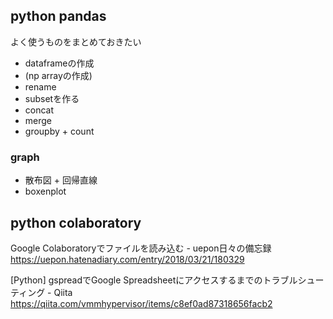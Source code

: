 ## python pandas

よく使うものをまとめておきたい

- dataframeの作成
- (np arrayの作成)
- rename
- subsetを作る
- concat
- merge
- groupby + count

### graph

- 散布図 + 回帰直線
- boxenplot

## python colaboratory

Google Colaboratoryでファイルを読み込む - uepon日々の備忘録
https://uepon.hatenadiary.com/entry/2018/03/21/180329

[Python] gspreadでGoogle Spreadsheetにアクセスするまでのトラブルシューティング - Qiita
https://qiita.com/vmmhypervisor/items/c8ef0ad87318656facb2
